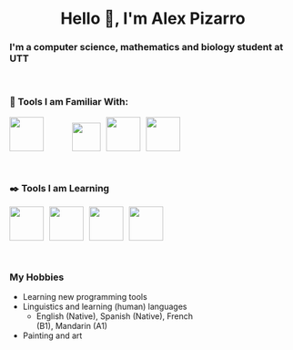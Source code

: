<h1 align="center">Hello 👋, I'm Alex Pizarro</h1>
<h3 align="left">I'm a computer science, mathematics and biology student at UTT</h3>

<br>

### 🚀 Tools I am Familiar With:
<img src="https://upload.wikimedia.org/wikipedia/en/thumb/3/30/Java_programming_language_logo.svg/320px-Java_programming_language_logo.svg.png" height="60" style="margin-right: 50px;" /><img src="https://upload.wikimedia.org/wikipedia/commons/8/87/Sql_data_base_with_logo.png" height="50" style="margin-right: 10px;" /><img src="https://upload.wikimedia.org/wikipedia/commons/thumb/6/61/HTML5_logo_and_wordmark.svg/640px-HTML5_logo_and_wordmark.svg.png" height="60" style="margin-right: 10px;" /><img src="https://upload.wikimedia.org/wikipedia/commons/thumb/d/d5/CSS3_logo_and_wordmark.svg/1200px-CSS3_logo_and_wordmark.svg.png" height="60" style="margin-right: 10px;" />

<img src="https://i.pinimg.com/originals/06/60/ef/0660efe82fa3da42ed56eef013171835.gif" align="right" width="250" style="margin-left: -90px; margin-top: 20000px;">

<br>

### ✒️ Tools I am Learning 
<img src="https://upload.wikimedia.org/wikipedia/commons/thumb/c/c3/Python-logo-notext.svg/1869px-Python-logo-notext.svg.png" height="60" style="margin-right: 10px;" /><img src="https://upload.wikimedia.org/wikipedia/commons/thumb/6/6a/JavaScript-logo.png/768px-JavaScript-logo.png" height="60" style="margin-right: 10px;" /><img src="https://cdn.icon-icons.com/icons2/2415/PNG/512/react_original_wordmark_logo_icon_146375.png" height="60" style="margin-right: 10px;" /><img src="https://upload.wikimedia.org/wikipedia/commons/thumb/4/4b/Bash_Logo_Colored.svg/2048px-Bash_Logo_Colored.svg.png" height="60" style="margin-right: 10px;" />

<br>

### My Hobbies 
- Learning new programming tools
- Linguistics and learning (human) languages
  - English (Native), Spanish (Native), French (B1), Mandarin (A1)
- Painting and art 
